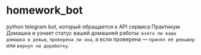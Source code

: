 # homework_bot
python telegram bot, который обращается к API сервиса Практикум Домашка и узнает статус вашей домашней работы: 
`взята ли ваша домашка в ревью`, 
`проверена ли она`, 
а если проверена — `принял её ревьюер` или `вернул на доработку`.
